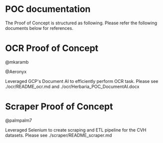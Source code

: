# POC documentation
The Proof of Concept is structured as following. Please refer the following documents below for references.

# OCR Proof of Concept
@mkaramb

@Aeronyx

Leveraged GCP's Document AI to efficiently perform OCR task.
Please see ./ocr/README_ocr.md and ./ocr/Herbaria_POC_DocumentAI.docx

# Scraper Proof of Concept
@palmpalm7

Leveraged Selenium to create scraping and ETL pipeline for the CVH datasets.
Please see ./scraper/README_scraper.md 

